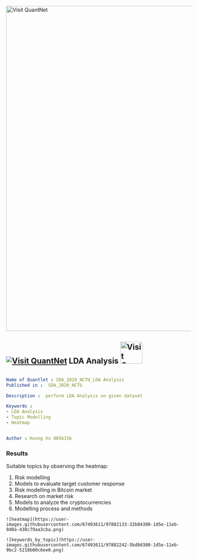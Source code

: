 [<img src="https://github.com/QuantLet/Styleguide-and-FAQ/blob/master/pictures/banner.png" width="888" alt="Visit QuantNet">](http://quantlet.de/)

## [<img src="https://github.com/QuantLet/Styleguide-and-FAQ/blob/master/pictures/qloqo.png" alt="Visit QuantNet">](http://quantlet.de/) **LDA Analysis** [<img src="https://github.com/QuantLet/Styleguide-and-FAQ/blob/master/pictures/QN2.png" width="60" alt="Visit QuantNet 2.0">](http://quantlet.de/)

```yaml

Name of Quantlet : SDA_2020_NCTU_LDA Analysis
Published in :  SDA_2020_NCTU

Description :  perform LDA Analysis on given dataset

Keywords : 
- LDA Analysis
- Topic Modelling
- Heatmap


Author : Huong Vu 0856156

```
### Results
Suitable topics by observing the heatmap: 
  1. Risk modelling 
  2. Models to evaluate target customer response 
  3. Risk modelling in Bitcoin market 
  4. Research on market risk
  5. Models to analyze the cryptocurrencies
  6. Modelling process and methods



```
![heatmap](https://user-images.githubusercontent.com/67493611/97882133-32b84300-1d5e-11eb-9d0a-438c79aa3cba.png)

![keywords_by_topic](https://user-images.githubusercontent.com/67493611/97882242-5bd8d380-1d5e-11eb-9bc2-5218b00c6ee0.png)
